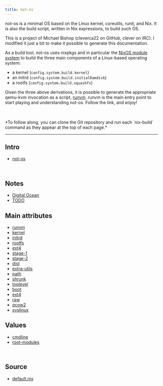 ```yaml
---
title: not-os
---
```



not-os is a minimal OS based on the Linux kernel, coreutils, runit, and Nix. It
is also the build script, written in Nix expressions, to build such OS.

This is a project of Michael Bishop (cleverca22 on GitHub, clever on IRC). I
modified it just a bit to make it possible to generate this documentation.

As a build tool, not-os uses nixpkgs and in particular the [NixOS module
system](https://nixos.wiki/wiki/NixOS_Modules) to build the three main
components of a Linux-based operating system:

- a kernel (`config.system.build.kernel`)
- an initrd (`config.system.build.initialRamdisk`)
- a rootfs (`config.system.build.squashfs`)

Given the three above derivations, it is possible to generate the appropriate
qemu-kvm invocation as a script, [runvm](runvm.md). runvm is the main entry
point to start playing and understanding not-os. Follow the link, and enjoy!

<br />
<br />
*To follow along, you can clone the Git repository and run each `nix-build`
command as they appear at the top of each page.*


<hr />


<div class="mv5 flex-ns">
<section class="w-60-ns pr4 mb5">
<h1 class="f5 ttu lh-title mb3">Intro</h1>
<ul class="list pa0 ma0 lh-copy">
  <li class=mr4><a href="/projects/not-os/index.html">not-os</a>
</ul>
<br />
<h1 class="f5 ttu lh-title mb3">Notes</h1>
<ul class="list pa0 ma0 lh-copy">
  <li class=mr4><a href="/projects/not-os/digital-ocean.html">Digital Ocean</a>
  <li class=mr4><a href="/projects/not-os/todo.html">TODO</a>
</ul>
</section>
<section class="w-70-ns pr4 mb5">
<h1 class="f5 ttu lh-title mb3">Main attributes</h1>
<ul class="list pa0 ma0 lh-copy">
  <li class=mr4><a href="/projects/not-os/runvm.html">runvm</a>
  <li class=mr4><a href="/projects/not-os/kernel.html">kernel</a>
  <li class=mr4><a href="/projects/not-os/initrd.html">initrd</a>
  <li class=mr4><a href="/projects/not-os/rootfs.html">rootfs</a>
  <li class=mr4><a href="/projects/not-os/ext4.html">ext4</a>
  <li class=mr4><a href="/projects/not-os/stage-1.html">stage-1</a>
  <li class=mr4><a href="/projects/not-os/stage-2.html">stage-2</a>
  <li class=mr4><a href="/projects/not-os/dist.html">dist</a>
  <li class=mr4><a href="/projects/not-os/extra-utils.html">extra-utils</a>
  <li class=mr4><a href="/projects/not-os/path.html">path</a>
  <li class=mr4><a href="/projects/not-os/shrunk.html">shrunk</a>
  <li class=mr4><a href="/projects/not-os/toplevel.html">toplevel</a>
  <li class=mr4><a href="/projects/not-os/boot.html">boot</a>
  <li class=mr4><a href="/projects/not-os/ext4.html">ext4</a>
  <li class=mr4><a href="/projects/not-os/raw.html">raw</a>
  <li class=mr4><a href="/projects/not-os/qcow2.html">qcow2</a>
  <li class=mr4><a href="/projects/not-os/syslinux.html">syslinux</a>
</ul>
</section>
<section class="w-50-ns pr4 mb5">
<h1 class="f5 ttu lh-title mb3">Values</h1>
<ul class="list pa0 ma0 lh-copy">
  <li class=mr4><a href="/projects/not-os/cmdline.html">cmdline</a>
  <li class=mr4><a href="/projects/not-os/root-modules.html">root-modules</a>
</ul>
<br />
<h1 class="f5 ttu lh-title mb3">Source</h1>
<ul class="list pa0 ma0 lh-copy">
  <li class=mr4><a href="/projects/not-os/default.html">default.nix</a>
</ul>
</section>
</div>
